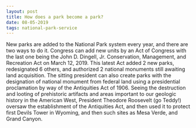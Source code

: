 ```yaml
---
layout: post
title: How does a park become a park?
date: 08-05-2019
tags: national-park-service
---
```


New parks are added to the National Park system every year, and there are two ways to do it. Congress can add new units by an Act of Congress with the last one being the John D. Dingell, Jr. Conservation, Management, and Recreation Act on March 12, 2019. This latest Act added 2 new parks, redesignated 6 others, and authorized 2 national monuments still awaiting land acquisition. The sitting president can also create parks with the designation of national monument from federal land using a presidential proclamation by way of the Antiquities Act of 1906. Seeing the destruction and looting of prehistoric artifacts and areas important to our geologic history in the American West, President Theodore Roosevelt (go Teddy!) oversaw the establishment of the Antiquities Act, and then used it to protect first Devils Tower in Wyoming, and then such sites as Mesa Verde, and Grand Canyon.
